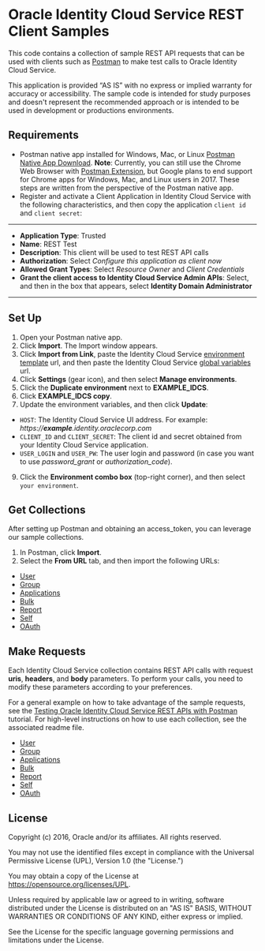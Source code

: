 # Oracle Identity Cloud Service REST Client Samples

This code contains a collection of sample REST API requests that can be used with clients such as [Postman](http://getpostman.com) to make test calls to Oracle Identity Cloud Service. 

This application is provided “AS IS” with no express or implied warranty for accuracy or accessibility. The sample code is intended for study purposes and doesn't represent the recommended approach or is intended to be used in development or productions environments.

## Requirements

- Postman native app installed for Windows, Mac, or Linux [Postman Native App Download](https://www.getpostman.com/apps).
    **Note**: Currently, you can still use the Chrome Web Browser with [Postman Extension](https://chrome.google.com/webstore/detail/postman-rest-client-packa/fhbjgbiflinjbdggehcddcbncdddomop), but Google plans to end support for Chrome apps for Windows, Mac, and Linux users in 2017. These steps are written from the perspective of the Postman native app.
- Register and activate a Client Application in Identity Cloud Service with the following characteristics, and then copy the application `client id` and `client secret`:

---
- **Application Type**: Trusted
- **Name**: REST Test
- **Description**: This client will be used to test REST API calls
- **Authorization**: Select *Configure this application as client now*
- **Allowed Grant Types**: Select *Resource Owner* and *Client Credentials*
- **Grant the client access to Identity Cloud Service Admin APIs**: Select, and then in the box that appears, select **Identity Domain Administrator**
---

## Set Up
1. Open your Postman native app.
2. Click **Import**. The Import window appears.
3. Click **Import from Link**, paste the Identity Cloud Service [environment template](idcs_postman_environment.json) url, and then paste the Identity Cloud Service [global variables](idcs_postman_globals.json) url.
5. Click **Settings** (gear icon), and then select **Manage environments**.
6. Click the **Duplicate environment** next to **EXAMPLE_IDCS**.
7. Click **EXAMPLE_IDCS copy**.
8. Update the environment variables, and then click **Update**:

 - `HOST`: The Identity Cloud Service UI address. For example: *https://**example**.identity.oraclecorp.com*
 - `CLIENT_ID` and `CLIENT_SECRET`: The client id and secret obtained from your Identity Cloud Service application.
 - `USER_LOGIN` and `USER_PW`: The user login and password (in case you want to use *password_grant* or *authorization_code*).

9. Click the **Environment combo box** (top-right corner), and then select `your environment`.

## Get Collections
After setting up Postman and obtaining an access_token, you can leverage our sample collections.
1. In Postman, click **Import**.
2. Select the **From URL** tab, and then import the following URLs:

- [User](idcs_user_postman_collection.json)
- [Group](idcs_group_postman_collection.json)
- [Applications](idcs_app_postman_collection.json)
- [Bulk](idcs_bulk_postman_collection.json)
- [Report](idcs_report_postman_collection.json)
- [Self](idcs_self_postman_collection.json)
- [OAuth](idcs_oauth_postman_collection.json)

## Make Requests
Each Identity Cloud Service collection contains REST API calls with request **uris**, **headers**, and **body** parameters. To perform your calls, you need to modify these parameters according to your preferences.

For a general example on how to take advantage of the sample requests, see the [Testing Oracle Identity Cloud Service REST APIs with Postman](http://apexapps.oracle.com/pls/apex/f?p=44785:112:0::::P112_CONTENT_ID:13484) tutorial. For high-level instructions on how to use each collection, see the associated readme file.

- [User](idcs_user_postman_collection.md)
- [Group](idcs_group_postman_collection.md)
- [Applications](idcs_app_postman_collection.md)
- [Bulk](idcs_bulk_postman_collection.md)
- [Report](idcs_report_postman_collection.md)
- [Self](idcs_self_postman_collection.md)
- [OAuth](idcs_oauth_postman_collection.md)

## License

Copyright (c) 2016, Oracle and/or its affiliates. All rights reserved.

You may not use the identified files except in compliance with the
Universal Permissive License (UPL), Version 1.0 (the "License.")

You may obtain a copy of the License at
https://opensource.org/licenses/UPL. 

Unless required by applicable law or agreed to in writing, software
distributed under the License is distributed on an "AS IS" BASIS, WITHOUT
WARRANTIES OR CONDITIONS OF ANY KIND, either express or implied.

See the License for the specific language governing permissions and
limitations under the License.
